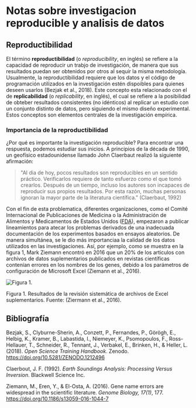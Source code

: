 # __Notas sobre investigacion reproducible y analisis de datos__

## __Reproductibilidad__

El término __reproductibilidad__ (o _reproducibility_, en inglés) se refiere a la capacidad de reproducir un trabjo de investigación, de manera que sus resultados puedan ser obtenidos por otros al sequir la misma metodología. Usualmente, la reproductibilidad requiere que los datos y el código de programación utilizados en la investigación estén dispoibles para quienes deseen usarlos (Bezjak et al., 2018). Este concepto esta relacionado con el de __replicabilidad__ (o _replicability_, en inglés), el cual se refiere a la posibilidad de obteber resultados consistentes (no idénticos) al replicar un estudio con un conjunto distinto de datos, pero siguiendo el mismo diseño experimental. Estos conceptos son elementos centrales de la investigación empírica.

### __Importancia de la reproductibilidad__

¿Por qué es importante la investigación reproducible? Para encontrar una respuesta, podemos estudiar sus inicios. A principios de la década de 1990, un geofísico estadounidense llamado John Claerbaut realizó la siguiente afirmación:
>"Al dia de hoy, pocos resultados son reproducibles en un sentido práctico. Verificarlos requiere de tanto esfuerzo como el que tomó crearlos. Después de un tiempo, incluso los autores son incapaces de reproducir sus propios resultados. Por esta razón, muchas personas ignoran la mayor parte de la literatura científica." (Claerbaut, 1992)

Con el fin de esta problematica, diferentes organizaciones, como el Comité Internacional de Publicaciones de Medicina o la Administración de Alimentos y Medicamentos de Estados Unidos ([FDA](https://www.fda.gov/)), empezaron a publicar lineamientos para atecar los problemas derivados de una inadecuada documentación de los experimentos basados en ensayos aleatorios. De manera simultánea, se le dio más importanciaa la calidad de los datos utilizados en las investigaciones. Así, por ejemplo, como se muestra en la figura 1, Mark Ziemann encontró en 2016 que un 20% de los articulos con archivos de datos suplementarios publicados en revistas científicas contenían errores en los nombres de los genes, debido a los parámetros de configuración de Microsoft Excel (Ziemann et al., 2016).

![Figura 1.](https://geoprocesamiento-2020i.github.io/laboratorio-01-markdown/ZiemannEtAlFig1.png)

Figura 1. Resultados de la revisión sistemática de archivos de Excel suplementarios. Fuente: (Ziermann et al., 2016).

## __Bibliografía__

Bezjak, S., Clyburne-Sherin, A., Conzett, P., Fernandes, P., Görögh, E., Helbig, K., Kramer, B., Labastida, I., Niemeyer, K., Psomopoulos, F., Ross-Hellauer, T., Schneider, R., Tennant, J., Verbakel, E., Brinken, H., & Heller, L. (2018). _Open Science Training Handbook_. Zenodo. <https://doi.org/10.5281/ZENODO.1212496>

Claerbout, J. F. (1992). _Earth Soundings Analysis: Processing Versus Inversion_. Blackwell Science Inc.

Ziemann, M., Eren, Y., & El-Osta, A. (2016). Gene name errors are widespread in the scientific literature. _Genome Biology, 17(1)_, 177. <https://doi.org/10.1186/s13059-016-1044-7>
